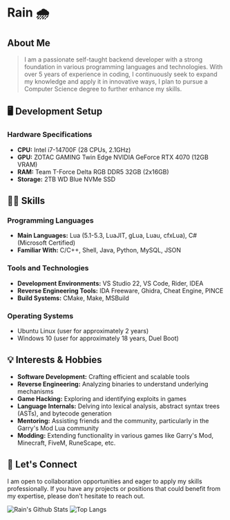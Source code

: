 # Rain 🌧️

## About Me
>I am a passionate self-taught backend developer with a strong foundation in various programming languages and
technologies. With over 5 years of experience in coding, I continuously seek to expand my knowledge and apply it
in innovative ways, I plan to pursue a Computer Science degree to further enhance my skills.

## 🖥️ Development Setup
### Hardware Specifications
- **CPU:** Intel i7-14700F (28 CPUs, 2.1GHz)
- **GPU:** ZOTAC GAMING Twin Edge NVIDIA GeForce RTX 4070 (12GB VRAM)
- **RAM:** Team T-Force Delta RGB DDR5 32GB (2x16GB)
- **Storage:** 2TB WD Blue NVMe SSD

## 👨‍💻 Skills
### Programming Languages
- **Main Languages:** Lua (5.1-5.3, LuaJIT, gLua, Luau, cfxLua), C# (Microsoft Certified)
- **Familiar With:** C/C++, Shell, Java, Python, MySQL, JSON

### Tools and Technologies
- **Development Environments:** VS Studio 22, VS Code, Rider, IDEA
- **Reverse Engineering Tools:** IDA Freeware, Ghidra, Cheat Engine, PINCE
- **Build Systems:** CMake, Make, MSBuild

### Operating Systems
- Ubuntu Linux (user for approximately 2 years)
- Windows 10 (user for approximately 18 years, Duel Boot)

## 💡 Interests & Hobbies
- **Software Development:** Crafting efficient and scalable tools
- **Reverse Engineering:** Analyzing binaries to understand underlying mechanisms
- **Game Hacking:** Exploring and identifying exploits in games
- **Language Internals:** Delving into lexical analysis, abstract syntax trees (ASTs), and bytecode generation
- **Mentoring:** Assisting friends and the community, particularly in the Garry's Mod Lua community
- **Modding:** Extending functionality in various games like Garry's Mod, Minecraft, FiveM, RuneScape, etc.

## 🤝 Let's Connect
I am open to collaboration opportunities and eager to apply my skills professionally. If you have any projects or
positions that could benefit from my expertise, please don't hesitate to reach out.


![Rain's Github Stats](https://github-readme-stats.vercel.app/api?username=regen1337&hide_rank=true&show_icons=true&include_all_commits=true&theme=github_dark)
![Top Langs](https://github-readme-stats.vercel.app/api/top-langs/?username=regen1337&theme=github_dark&layout=compact)
